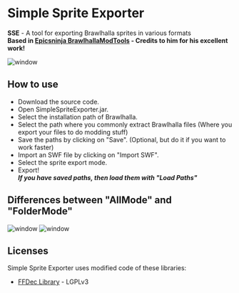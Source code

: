 # Simple Sprite Exporter

**SSE** - A tool for exporting Brawlhalla sprites in various formats  
**Based in [Epicsninja BrawlhallaModTools](https://github.com/Epicsninja/BrawlhallaModTools) - Credits to him for his excellent work!** 

![window](https://github.com/LordShadow505/SimpleSpriteExporter-Brawlhalla/blob/main/Wiki/Example.png)

## How to use

* Download the source code.
* Open SimpleSpriteExporter.jar.
* Select the installation path of Brawlhalla.
* Select the path where you commonly extract Brawlhalla files (Where you export your files to do modding stuff)
* Save the paths by clicking on "Save". (Optional, but do it if you want to work faster)
* Import an SWF file by clicking on "Import SWF". 
* Select the sprite export mode.
* Export!  
  ***If you have saved paths, then load them with "Load Paths"***

## Differences between "AllMode" and "FolderMode"
![window](https://github.com/LordShadow505/SimpleSpriteExporter-Brawlhalla/blob/main/Wiki/AllMode.png)
![window](https://github.com/LordShadow505/SimpleSpriteExporter-Brawlhalla/blob/main/Wiki/FolderMode.png)

## Licenses

Simple Sprite Exporter uses modified code of these libraries:

* [FFDec Library](https://github.com/jindrapetrik/jpexs-decompiler) - LGPLv3

